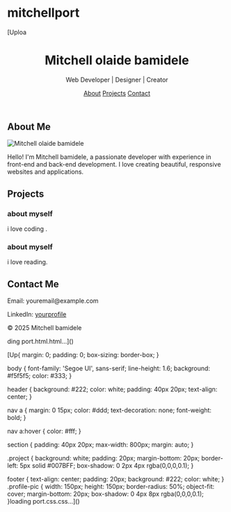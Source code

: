 # mitchellport
[Uploa<!DOCTYPE html>
<html lang="en">
<head>
  <meta charset="UTF-8" />
  <meta name="viewport" content="width=device-width, initial-scale=1.0"/>
  <title>Mitchell olaide bamidele - Portfolio</title>
  <link rel="stylesheet" href="port.css" />
</head>
<body>
  <header>
    <h1>Mitchell olaide bamidele</h1>
    <p>Web Developer | Designer | Creator</p>
    <nav>
      <a href="#about">About</a>
      <a href="#projects">Projects</a>
      <a href="#contact">Contact</a>
    </nav>
  </header>

  <section id="about">
    <h2>About Me</h2>
    <img src="c:\Users\User\Pictures\mitchell.jpg" alt="Mitchell olaide bamidele" />
    <p>Hello! I'm Mitchell bamidele, a passionate developer with experience in front-end and back-end development. I love creating beautiful, responsive websites and applications.</p>
  </section>

  <section id="projects">
    <h2>Projects</h2>
    <div class="project">
      <h3>about myself</h3>
      <p>i love coding .</p>
    </div>
    <div class="project">
      <h3>about myself</h3>
      <p>i love reading.</p>
    </div>
  </section>

  <section id="contact">
    <h2>Contact Me</h2>
    <p>Email: youremail@example.com</p>
    <p>LinkedIn: <a href="https://linkedin.com/in/yourprofile">yourprofile</a></p>
  </section>

  <footer>
    <p>&copy; 2025 Mitchell  bamidele</p>
  </footer>
</body>
</html>
ding port.html.html…]()

[Up{
    margin: 0;
    padding: 0;
    box-sizing: border-box;
  }
  
  body {
    font-family: 'Segoe UI', sans-serif;
    line-height: 1.6;
    background: #f5f5f5;
    color: #333;
  }
  
  header {
    background: #222;
    color: white;
    padding: 40px 20px;
    text-align: center;
  }
  
  nav a {
    margin: 0 15px;
    color: #ddd;
    text-decoration: none;
    font-weight: bold;
  }
  
  nav a:hover {
    color: #fff;
  }
  
  section {
    padding: 40px 20px;
    max-width: 800px;
    margin: auto;
  }
  
  .project {
    background: white;
    padding: 20px;
    margin-bottom: 20px;
    border-left: 5px solid #007BFF;
    box-shadow: 0 2px 4px rgba(0,0,0,0.1);
  }
  
  footer {
    text-align: center;
    padding: 20px;
    background: #222;
    color: white;
  }
  .profile-pic {
    width: 150px;
    height: 150px;
    border-radius: 50%;
    object-fit: cover;
    margin-bottom: 20px;
    box-shadow: 0 4px 8px rgba(0,0,0,0.1);
  }loading port.css.css…]()


